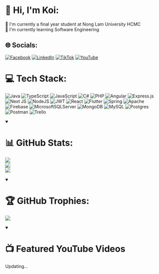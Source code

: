 <!-- 
<p align="center">
  <a href="https://github.com/ankoi0310">
    <img src="https://github.com/ankoi0310/ankoi0310/assets/79961352/e7010e02-9984-4ae7-9d5f-bbfc8fe2a93a" alt="An Huynh Van Huu" />
  </a>
</p>
-->

<!--
<p align="center">
  <!-- Typing SVG by DenverCoder1 - https://github.com/DenverCoder1/readme-typing-svg -->
  
  <!-- <a href="https://github.com/DenverCoder1/readme-typing-svg">
    <img src="https://readme-typing-svg.demolab.com/?lines=Full-stack%20web%20and%20app%20developer;Experienced%20UI%2FUX%20Designer;10%2B%20years%20of%20coding%20experience;Always%20learning%20new%20things&font=Fira%20Code&center=true&width=440&height=45&color=f75c7e&vCenter=true&pause=1000&size=22" /></a>
</p> -->

# 👋 Hi, I'm Koi:
🔭 I'm currently a final year student at Nong Lam University HCMC<br>🌱 I'm currently learning Software Engineering


## 🌐 Socials:
[![Facebook](https://img.shields.io/badge/Facebook-%231877F2.svg?logo=Facebook&logoColor=white)](https://facebook.com/KOI0310.IT) [![LinkedIn](https://img.shields.io/badge/LinkedIn-%230077B5.svg?logo=linkedin&logoColor=white)](https://linkedin.com/in/ankoi0310) [![TikTok](https://img.shields.io/badge/TikTok-%23000000.svg?logo=TikTok&logoColor=white)](https://tiktok.com/@@code_with_koi) [![YouTube](https://img.shields.io/badge/YouTube-%23FF0000.svg?logo=YouTube&logoColor=white)](https://youtube.com/@@ankoi0310) 

# 💻 Tech Stack:
![Java](https://img.shields.io/badge/java-%23ED8B00.svg?style=for-the-badge&logo=openjdk&logoColor=white) ![TypeScript](https://img.shields.io/badge/typescript-%23007ACC.svg?style=for-the-badge&logo=typescript&logoColor=white) ![JavaScript](https://img.shields.io/badge/javascript-%23323330.svg?style=for-the-badge&logo=javascript&logoColor=%23F7DF1E) ![C#](https://img.shields.io/badge/c%23-%23239120.svg?style=for-the-badge&logo=csharp&logoColor=white) ![PHP](https://img.shields.io/badge/php-%23777BB4.svg?style=for-the-badge&logo=php&logoColor=white) ![Angular](https://img.shields.io/badge/angular-%23DD0031.svg?style=for-the-badge&logo=angular&logoColor=white) ![Express.js](https://img.shields.io/badge/express.js-%23404d59.svg?style=for-the-badge&logo=express&logoColor=%2361DAFB) ![Next JS](https://img.shields.io/badge/Next-black?style=for-the-badge&logo=next.js&logoColor=white) ![NodeJS](https://img.shields.io/badge/node.js-6DA55F?style=for-the-badge&logo=node.js&logoColor=white) ![JWT](https://img.shields.io/badge/JWT-black?style=for-the-badge&logo=JSON%20web%20tokens) ![React](https://img.shields.io/badge/react-%2320232a.svg?style=for-the-badge&logo=react&logoColor=%2361DAFB) ![Flutter](https://img.shields.io/badge/Flutter-%2302569B.svg?style=for-the-badge&logo=Flutter&logoColor=white) ![Spring](https://img.shields.io/badge/spring-%236DB33F.svg?style=for-the-badge&logo=spring&logoColor=white) ![Apache](https://img.shields.io/badge/apache-%23D42029.svg?style=for-the-badge&logo=apache&logoColor=white) ![Firebase](https://img.shields.io/badge/Firebase-039BE5?style=for-the-badge&logo=Firebase&logoColor=white) ![MicrosoftSQLServer](https://img.shields.io/badge/Microsoft%20SQL%20Server-CC2927?style=for-the-badge&logo=microsoft%20sql%20server&logoColor=white) ![MongoDB](https://img.shields.io/badge/MongoDB-%234ea94b.svg?style=for-the-badge&logo=mongodb&logoColor=white) ![MySQL](https://img.shields.io/badge/mysql-%2300000f.svg?style=for-the-badge&logo=mysql&logoColor=white) ![Postgres](https://img.shields.io/badge/postgres-%23316192.svg?style=for-the-badge&logo=postgresql&logoColor=white) ![Postman](https://img.shields.io/badge/Postman-FF6C37?style=for-the-badge&logo=postman&logoColor=white) ![Trello](https://img.shields.io/badge/Trello-%23026AA7.svg?style=for-the-badge&logo=Trello&logoColor=white)

<details open>
  <summary>
    <h1>📊 GitHub Stats:</h1>
  </summary>
  
  ![](https://github-readme-stats.vercel.app/api?username=ankoi0310&theme=dark&hide_border=false&include_all_commits=false&count_private=false)<br/>
  ![](https://github-readme-streak-stats.herokuapp.com/?user=ankoi0310&theme=dark&hide_border=false)<br/>
  ![](https://github-readme-stats.vercel.app/api/top-langs/?username=ankoi0310&theme=dark&hide_border=false&include_all_commits=false&count_private=false&layout=compact)
</details>

<details open>
  <summary>
    <h1>🏆 GitHub Trophies:</h1>
  </summary>
  
  ![](https://github-profile-trophy.vercel.app/?username=ankoi0310&theme=radical&no-frame=false&no-bg=true&margin-w=4)
</details>
  
<!-- Proudly created with GPRM ( https://gprm.itsvg.in ) -->

<details open>
  <summary>
    <h1>📺 Featured YouTube Videos</h1>
  </summary>
  
  Updating...
  <!-- BEGIN YOUTUBE-CARDS -->
  <!-- END YOUTUBE-CARDS -->
</details>
